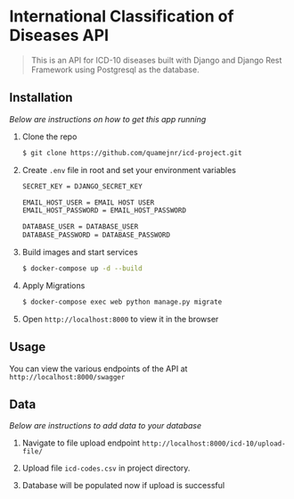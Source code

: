 # International Classification of Diseases API
> This is an API for ICD-10 diseases built with Django and Django Rest Framework using Postgresql as the database.


## **Installation**

_Below are instructions on how to get this app running_


1. Clone the repo
   ```sh
   $ git clone https://github.com/quamejnr/icd-project.git
   ```


2. Create `.env` file in root and set your environment variables
   ```sh
   SECRET_KEY = DJANGO_SECRET_KEY
   
   EMAIL_HOST_USER = EMAIL HOST USER 
   EMAIL_HOST_PASSWORD = EMAIL_HOST_PASSWORD
   
   DATABASE_USER = DATABASE_USER
   DATABASE_PASSWORD = DATABASE_PASSWORD
   
   ```


3. Build images and start services
   ```sh
   $ docker-compose up -d --build
   ```
   

4. Apply Migrations
   ```sh
   $ docker-compose exec web python manage.py migrate
   ```


5. Open `http://localhost:8000` to view it in the browser


## Usage
You can view the various endpoints of the API at `http://localhost:8000/swagger`


## Data

_Below are instructions to add data to your database_

1. Navigate to file upload endpoint `http://localhost:8000/icd-10/upload-file/`

2. Upload file `icd-codes.csv` in project directory.

3. Database will be populated now if upload is successful
